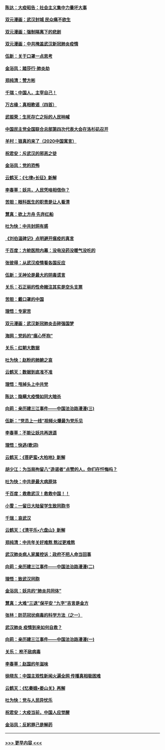 #### [陈达：大疫昭告：社会主义集中力量坏大事](../pages/nsc993/n11859419.md?t=02111122) 
#### [双元漫画：武汉封城 民众痛不欲生](../pages/nsc993/n11859287.md?t=02111122) 
#### [双元漫画：强制隔离下的悲剧](../pages/nsc993/n11859244.md?t=02111122) 
#### [双元漫画：中共掩盖武汉新冠肺炎疫情](../pages/nsc993/n11858249.md?t=02111122) 
#### [伍新：关于口罩一点思考](../pages/nsc993/n11859195.md?t=02111122) 
#### [金浴凤：踏莎行‧肺炎劫](../pages/nsc993/n11858227.md?t=02111122) 
#### [郑纯清：赞方彬](../pages/nsc993/n11856803.md?t=02111122) 
#### [千瑞；中国人，主宰自己！](../pages/nsc993/n11856793.md?t=02111122) 
#### [万古缘：真相歌谣（四首）](../pages/nsc993/n11856263.md?t=02111122) 
#### [武振荣：生死存亡之际的人民呐喊](../pages/nsc993/n11856256.md?t=02111122) 
#### [中国民主党全国联合总部第四次代表大会在洛杉矶召开](../pages/nsc993/n11856344.md?t=02111122) 
#### [羊村：狼真的来了（2020中国寓言）](../pages/nsc993/n11856229.md?t=02111122) 
#### [祝君安：斥武汉的邪恶之徒](../pages/nsc993/n11855861.md?t=02111122) 
#### [金浴凤：党的恐怖](../pages/nsc993/n11855849.md?t=02111122) 
#### [云鹤天：《七律▪长征》新解](../pages/nsc993/n11855479.md?t=02111122) 
#### [李春草：妖共，人民凭啥相信你？](../pages/nsc993/n11855196.md?t=02111122) 
#### [苦胆：眼科医生的职责是让人看清](../pages/nsc993/n11853840.md?t=02111122) 
#### [慧真：欲上方舟 先弃红船](../pages/nsc993/n11853483.md?t=02111122) 
#### [吐为快：中共封网有感](../pages/nsc993/n11852575.md?t=02111122) 
#### [《刘伯温碑记》点明避开瘟疫的真言](../pages/nsc993/n11852128.md?t=02111122) 
#### [千百度：方舱医院内幕：没电没药没暖气没吃的](../pages/nsc993/n11850211.md?t=02111122) 
#### [张彼得：从武汉疫情看各国反应](../pages/nsc993/n11850102.md?t=02111122) 
#### [伍新：无神论是最大的阴毒谎言](../pages/nsc993/n11846129.md?t=02111122) 
#### [关乐：石正丽的性命赌注其实是空头支票](../pages/nsc993/n11846109.md?t=02111122) 
#### [苦胆：戴口罩的中国](../pages/nsc993/n11845576.md?t=02111122) 
#### [理悟：专家苦](../pages/nsc993/n11845564.md?t=02111122) 
#### [双元漫画：武汉新冠肺炎击碎强国梦](../pages/nsc993/n11843320.md?t=02111122) 
#### [海网：党妈的“瘟心怀抱”](../pages/nsc993/n11840740.md?t=02111122) 
#### [关乐：红朝大数据](../pages/nsc993/n11840675.md?t=02111122) 
#### [吐为快：赵粉的肺腑之哀](../pages/nsc993/n11840618.md?t=02111122) 
#### [云鹤天：数据到底准不准](../pages/nsc993/n11840325.md?t=02111122) 
#### [理悟：甩掉头上中共党](../pages/nsc993/n11838826.md?t=02111122) 
#### [陈达：隐瞒大疫情如同大暗杀](../pages/nsc993/n11838771.md?t=02111122) 
#### [向莉：亲历建三江事件——中国法治路漫漫(三)](../pages/nsc993/n11831825.md?t=02111122) 
#### [伍新：“党员上一线”视频火爆最为党乐见](../pages/nsc993/n11838200.md?t=02111122) 
#### [李春草：不能让妖共再逍遥](../pages/nsc993/n11838102.md?t=02111122) 
#### [理悟：快逃(歌词)](../pages/nsc993/n11838083.md?t=02111122) 
#### [云鹤天：《菩萨蛮▪大柏地》新解](../pages/nsc993/n11838059.md?t=02111122) 
#### [胡少江：为当局拘留八“造谣者”点赞的人，你们在忏悔吗？](../pages/nsc993/n11836801.md?t=02111122) 
#### [吐为快：中共是最大病原体](../pages/nsc993/n11836748.md?t=02111122) 
#### [千百度：救救武汉！救救中国！！](../pages/nsc993/n11836145.md?t=02111122) 
#### [小雪：一留日大陆留学生致同胞书](../pages/nsc993/n11834624.md?t=02111122) 
#### [千瑞：哀武汉](../pages/nsc993/n11833647.md?t=02111122) 
#### [云鹤天：《清平乐▪六盘山》新解](../pages/nsc993/n11833611.md?t=02111122) 
#### [郑纯清：中共年关好难熬 熬过更难熬](../pages/nsc993/n11833489.md?t=02111122) 
#### [武汉肺炎病人家属控诉：政府不把人命当回事](../pages/nsc993/n11833205.md?t=02111122) 
#### [向莉：亲历建三江事件——中国法治路漫漫(二)](../pages/nsc993/n11829102.md?t=02111122) 
#### [理悟：致武汉同胞](../pages/nsc993/n11831522.md?t=02111122) 
#### [金浴凤：妖共的“肺炎共同体”](../pages/nsc993/n11829448.md?t=02111122) 
#### [慧真：大难“三退”保平安 “九字”吉言是金方](../pages/nsc993/n11829501.md?t=02111122) 
#### [张林：防范冠状病毒的科学方法（之一）](../pages/nsc993/n11828618.md?t=02111122) 
#### [武汉肺炎 疫情到来如何自救？](../pages/nsc993/n11827632.md?t=02111122) 
#### [向莉：亲历建三江事件——中国法治路漫漫(一)](../pages/nsc993/n11827190.md?t=02111122) 
#### [关乐： 枪不敌病毒](../pages/nsc993/n11826746.md?t=02111122) 
#### [李春草：赵国的年滋味](../pages/nsc993/n11826321.md?t=02111122) 
#### [徐晓东：中国主观性新闻火遍全网 传播真相极困难](../pages/nsc993/n11826508.md?t=02111122) 
#### [云鹤天：《忆秦娥▪娄山关》再解](../pages/nsc993/n11824682.md?t=02111122) 
#### [吐为快：党与人民异忧乐](../pages/nsc993/n11824660.md?t=02111122) 
#### [祝君安：大疫当前，中国人应觉醒](../pages/nsc993/n11821946.md?t=02111122) 
#### [金浴凤：反躬罪己是解药](../pages/nsc993/n11820280.md?t=02111122) 

----
#### [ >>> 更早内容 <<< ](../indexes/nsc993-earlier.md)
